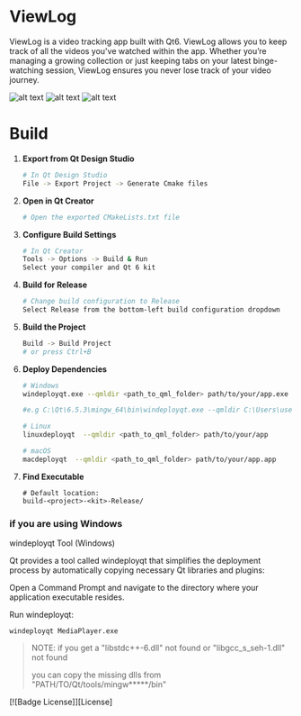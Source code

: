 # ViewLog

ViewLog is a video tracking app built with Qt6. ViewLog allows you to keep track of all the videos you've watched within the app. Whether you’re managing a growing collection or just keeping tabs on your latest binge-watching session, ViewLog ensures you never lose track of your video journey.

![alt text](https://i.imgur.com/q2jTYx4.png)
![alt text](https://i.imgur.com/jo5l6O9.png)
![alt text](https://i.imgur.com/sbs83Yt.png)

# Build

1. **Export from Qt Design Studio**
   ```bash
   # In Qt Design Studio
   File -> Export Project -> Generate Cmake files
   ```

2. **Open in Qt Creator**
   ```bash
   # Open the exported CMakeLists.txt file
   ```

3. **Configure Build Settings**
   ```bash
   # In Qt Creator
   Tools -> Options -> Build & Run
   Select your compiler and Qt 6 kit
   ```

4. **Build for Release**
   ```bash
   # Change build configuration to Release
   Select Release from the bottom-left build configuration dropdown
   ```

5. **Build the Project**
   ```bash
   Build -> Build Project
   # or press Ctrl+B
   ```

6. **Deploy Dependencies**
   ```bash
   # Windows
   windeployqt.exe --qmldir <path_to_qml_folder> path/to/your/app.exe

   #e.g C:\Qt\6.5.3\mingw_64\bin\windeployqt.exe --qmldir C:\Users\user1\Desktop\qt\ViewLog\content\. ViewLog.exe

   # Linux
   linuxdeployqt  --qmldir <path_to_qml_folder> path/to/your/app

   # macOS
   macdeployqt  --qmldir <path_to_qml_folder> path/to/your/app.app
   ```

7. **Find Executable**
   ```
   # Default location:
   build-<project>-<kit>-Release/
   ```


### if you are using Windows

windeployqt Tool (Windows)

Qt provides a tool called windeployqt that simplifies the deployment process by automatically copying necessary Qt libraries and plugins:

Open a Command Prompt and navigate to the directory where your application executable resides.

Run windeployqt:

```console
windeployqt MediaPlayer.exe
```

> NOTE: if you get a "libstdc++-6.dll" not found or "libgcc_s_seh-1.dll" not found
>
> you can copy the missing dlls from "PATH/TO/Qt/tools/mingw*****/bin"

[![Badge License]][License]
